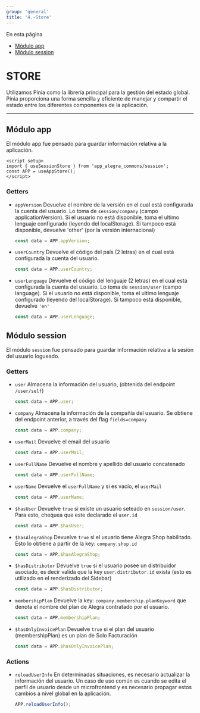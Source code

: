 ```yaml
---
group: 'general'
title: '4.-Store'
---
```


<div class="sidebar-r-doc">
  <div>En esta página</div>
  <ul>
    <li><a href="#modulo-app">Módulo app</a></li>
    <li><a href="#modulo-session">Módulo session</a></li>
  </ul>
</div>

# STORE

Utilizamos Pinia como la librería principal para la gestión del estado global. Pinia proporciona una forma sencilla y eficiente de manejar y compartir el estado entre los diferentes componentes de la aplicación.

---

## Módulo app

El módulo app fue pensado para guardar información relativa a la aplicación.

```vue
<script setup>
import { useSessionStore } from 'app_alegra_commons/session';
const APP = useAppStore();
</script>
```

### Getters

- `appVersion`
  Devuelve el nombre de la versión en el cual está configurada la cuenta del usuario. Lo toma de `session/company` (campo applicationVersion). Si el usuario no está disponible, toma el ultimo lenguaje configurado (leyendo del localStorage). Si tampoco está disponible, devuelve 'other' (por la versión internacional)

  ```js
  const data = APP.appVersion;
  ```

- `userCountry`
  Devuelve el código del país (2 letras) en el cual está configurada la cuenta del usuario.

  ```js
  const data = APP.userCountry;
  ```

- `userLenguage`
  Devuelve el código del lenguaje (2 letras) en el cual está configurada la cuenta del usuario. Lo toma de `session/user` (campo language). Si el usuario no está disponible, toma el ultimo lenguaje configurado (leyendo del localStorage). Si tampoco está disponible, devuelve `'en'`

  ```js
  const data = APP.userLenguage;
  ```

## Módulo session

El módulo `session` fue pensado para guardar información relativa a la sesión del usuario logueado.

### Getters

- `user`
  Almacena la información del usuario, (obtenida del endpoint `/user/self`)

  ```js
  const data = APP.user;
  ```

- `company`
  Almacena la información de la compañía del usuario. Se obtiene del endpoint anterior, a través del flag `fields=company`

  ```js
  const data = APP.company;
  ```

- `userMail`
  Devuelve el email del usuario

  ```js
  const data = APP.userMail;
  ```

- `userFullName`
  Devuelve el nombre y apellido del usuario concatenado

  ```js
  const data = APP.userFullName;
  ```

- `userName`
  Devuelve el `userFullName` y si es vacío, el `userMail`

  ```js
  const data = APP.userName;
  ```

- `$hasUser`
  Devuelve `true` si existe un usuario seteado en `session/user`. Para esto, chequea que este declarado el `user.id`

  ```js
  const data = APP.$hasUser;
  ```

- `$hasAlegraShop`
  Devuelve `true` si el usuario tiene Alegra Shop habilitado. Esto lo obtiene a partir de la key: `company.shop.id`

  ```js
  const data = APP.$hasAlegraShop;
  ```

- `$hasDistributor`
  Devuelve `true` si el usuario posee un distribuidor asociado, es decir valida que la key `user.distributor.id` exista (esto es utilizado en el renderizado del Sidebar)

  ```js
  const data = APP.$hasDistributor;
  ```

- `membershipPlan`
  Devuelve la key: `company.membership.planKeyword` que denota el nombre del plan de Alegra contratado por el usuario.

  ```js
  const data = APP.membershipPlan;
  ```

- `$hasOnlyInvoicePlan`
  Devuelve `true` si el plan del usuario (membershipPlan) es un plan de Solo Facturación

  ```js
  const data = APP.$hasOnlyInvoicePlan;
  ```

### Actions

- `reloadUserInfo` En determinadas situaciones, es necesario actualizar la información del usuario. Un caso de uso común es cuando se edita el perfil de usuario desde un microfrontend y es necesario propagar estos cambios a nivel global en la aplicación.

  ```js
  APP.reloadUserInfo();
  ```
